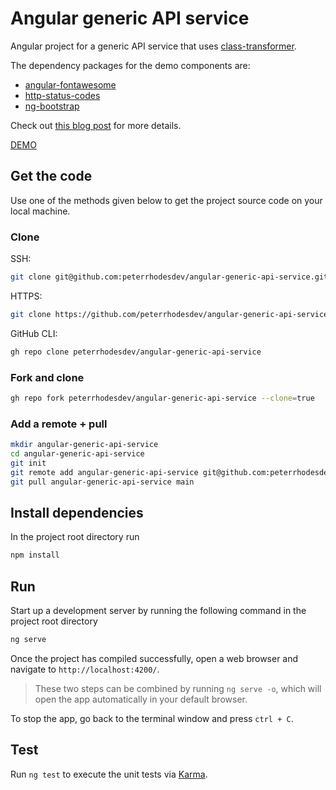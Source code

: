 # Angular generic API service

Angular project for a generic API service that uses [class-transformer](https://www.npmjs.com/package/class-transformer).

The dependency packages for the demo components are:
- [angular-fontawesome](https://www.npmjs.com/package/@fortawesome/angular-fontawesome)
- [http-status-codes](https://www.npmjs.com/package/http-status-codes)
- [ng-bootstrap](https://www.npmjs.com/package/@ng-bootstrap/ng-bootstrap)

Check out [this blog post](https://peterrhodes.dev/blog/post/angular-generic-api-service) for more details.

[DEMO](https://peterrhodesdev.github.io/angular-generic-api-service/)

## Get the code

Use one of the methods given below to get the project source code on your local machine.

### Clone

SSH:

```bash
git clone git@github.com:peterrhodesdev/angular-generic-api-service.git
```

HTTPS:

```bash
git clone https://github.com/peterrhodesdev/angular-generic-api-service.git
```

GitHub CLI:

```bash
gh repo clone peterrhodesdev/angular-generic-api-service
```

### Fork and clone

```bash
gh repo fork peterrhodesdev/angular-generic-api-service --clone=true
```

### Add a remote + pull

```bash
mkdir angular-generic-api-service
cd angular-generic-api-service
git init
git remote add angular-generic-api-service git@github.com:peterrhodesdev/angular-generic-api-service.git
git pull angular-generic-api-service main
```

## Install dependencies

In the project root directory run

```bash
npm install
```

## Run

Start up a development server by running the following command in the project root directory

```bash
ng serve
```

Once the project has compiled successfully, open a web browser and navigate to `http://localhost:4200/`.

> These two steps can be combined by running `ng serve -o`, which will open the app automatically in your default browser.

To stop the app, go back to the terminal window and press `ctrl + C`.

## Test

Run `ng test` to execute the unit tests via [Karma](https://karma-runner.github.io).
